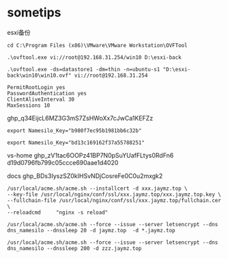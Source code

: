 # sometips

esxi备份

```shell
cd C:\Program Files (x86)\VMware\VMware Workstation\OVFTool

.\ovftool.exe vi://root@192.168.31.254/win10 D:\esxi-back

.\ovftool.exe -ds=datastore1 -dm=thin -n=ubuntu-s1 "D:\esxi-back\win10\win10.ovf" vi://root@192.168.31.254

```



```
PermitRootLogin yes
PasswordAuthentication yes
ClientAliveInterval 30
MaxSessions 10
```

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

```
export Namesilo_Key="b980f7ec95b1981bb6c32b"

export Namesilo_Key="bd13c169162f37a55788251"
```

vs-home
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
d19d0796fb799c05ccce690aae1d4020

docs
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



```
/usr/local/acme.sh/acme.sh --installcert -d xxx.jaymz.top \
--key-file /usr/local/nginx/conf/ssl/xxx.jaymz.top/xxx.jaymz.top.key \
--fullchain-file /usr/local/nginx/conf/ssl/xxx.jaymz.top/fullchain.cer \
--reloadcmd     "nginx -s reload"
```

```
/usr/local/acme.sh/acme.sh --force --issue --server letsencrypt --dns dns_namesilo --dnssleep 20 -d jaymz.top  -d *.jaymz.top
```

```
/usr/local/acme.sh/acme.sh --force --issue --server letsencrypt --dns dns_namesilo --dnssleep 200 -d zzz.jaymz.top
```


